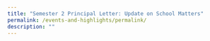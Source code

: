 ```yaml
---
title: "Semester 2 Principal Letter: Update on School Matters"
permalink: /events-and-highlights/permalink/
description: ""
---
```

